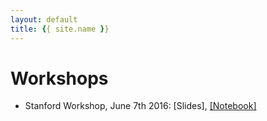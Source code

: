 ```yaml
---
layout: default
title: {{ site.name }}
---
```


# Workshops

* Stanford Workshop, June 7th 2016: [Slides], [[Notebook]](https://anaconda.org/kundajelab/workshop_tutorial/notebook)